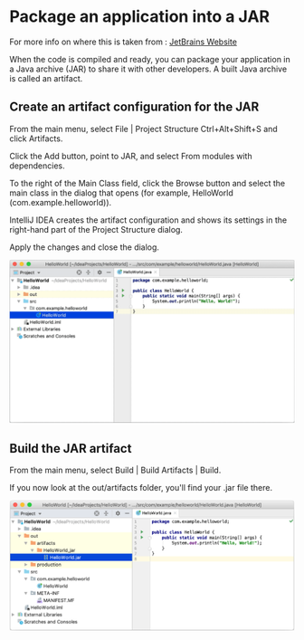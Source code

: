 # Package an application into a JAR﻿

For more info on where this is taken from : [JetBrains Website](https://www.jetbrains.com/help/idea/compiling-applications.html#package_into_jar)

When the code is compiled and ready, you can package your application in a Java archive (JAR) to share it with other developers. A built Java archive is called an artifact.

## Create an artifact configuration for the JAR

From the main menu, select File | Project Structure Ctrl+Alt+Shift+S and click Artifacts.

Click the Add button, point to JAR, and select From modules with dependencies.

To the right of the Main Class field, click the Browse button and select the main class in the dialog that opens (for example, HelloWorld (com.example.helloworld)).

IntelliJ IDEA creates the artifact configuration and shows its settings in the right-hand part of the Project Structure dialog.

Apply the changes and close the dialog.

![Create Artifacts Image](../NotesImages/createArtifact.gif)

## Build the JAR artifact﻿

From the main menu, select Build | Build Artifacts | Build.

If you now look at the out/artifacts folder, you'll find your .jar file there.

![Build Artifact Image](../NotesImages/buildjar.png)